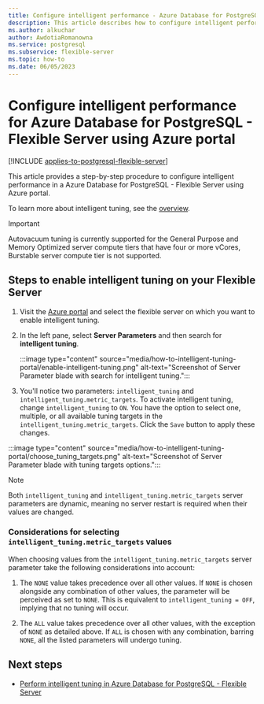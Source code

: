 ```yaml
---
title: Configure intelligent performance - Azure Database for PostgreSQL - Flexible Server - Portal
description: This article describes how to configure intelligent performance in Azure Database for PostgreSQL Flexible Server through the Azure portal.
ms.author: alkuchar
author: AwdotiaRomanowna
ms.service: postgresql
ms.subservice: flexible-server
ms.topic: how-to
ms.date: 06/05/2023
---
```


# Configure intelligent performance for Azure Database for PostgreSQL - Flexible Server using Azure portal

[!INCLUDE [applies-to-postgresql-flexible-server](../includes/applies-to-postgresql-flexible-server.md)]

This article provides a step-by-step procedure to configure intelligent performance in a Azure Database for PostgreSQL - Flexible Server using Azure portal.

To learn more about intelligent tuning, see the [overview](concepts-intelligent-tuning.md).

> [!IMPORTANT]
> Autovacuum tuning is currently supported for the General Purpose and Memory Optimized server compute tiers that have four or more vCores, Burstable server compute tier is not supported.

## Steps to enable intelligent tuning on your Flexible Server

1. Visit the [Azure portal](https://portal.azure.com/) and select the flexible server on which you want to enable intelligent tuning.

2. In the left pane, select **Server Parameters** and then search for **intelligent tuning**.
   
   :::image type="content" source="media/how-to-intelligent-tuning-portal/enable-intelligent-tuning.png" alt-text="Screenshot of Server Parameter blade with search for intelligent tuning.":::

3. You'll notice two parameters: `intelligent_tuning` and `intelligent_tuning.metric_targets`. To activate intelligent tuning, change `intelligent_tuning` to `ON`. You have the option to select one, multiple, or all available tuning targets in the `intelligent_tuning.metric_targets`. Click the `Save` button to apply these changes.

:::image type="content" source="media/how-to-intelligent-tuning-portal/choose_tuning_targets.png" alt-text="Screenshot of Server Parameter blade with tuning targets options."::: 

> [!NOTE]
> Both `intelligent_tuning` and `intelligent_tuning.metric_targets` server parameters are dynamic, meaning no server restart is required when their values are changed.

### Considerations for selecting `intelligent_tuning.metric_targets` values

When choosing values from the `intelligent_tuning.metric_targets` server parameter take the following considerations into account:

1. The `NONE` value takes precedence over all other values. If `NONE` is chosen alongside any combination of other values, the parameter will be perceived as set to `NONE`. This is equivalent to `intelligent_tuning = OFF`, implying that no tuning will occur.

2. The `ALL` value takes precedence over all other values, with the exception of `NONE` as detailed above. If `ALL` is chosen with any combination, barring `NONE`, all the listed parameters will undergo tuning.

## Next steps

- [Perform intelligent tuning in Azure Database for PostgreSQL - Flexible Server
](concepts-intelligent-tuning.md)
